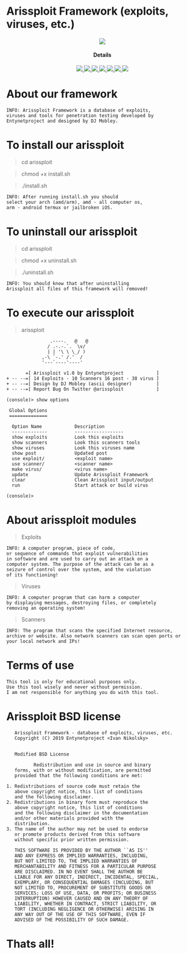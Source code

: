 # Arissploit Framework (exploits, viruses, etc.)
        
<h4 align="center"><img src="https://user-images.githubusercontent.com/43011806/57065407-f66fd680-6cd1-11e9-9f72-5eba1b123cec.jpeg">

</a>
<h4 align="center">Details</h4>                
<p align="center">
  <a href="http://entynetproject.simplesite.com/">
    <img src="https://img.shields.io/badge/entynetproject-Ivan%20Nikolsky-blue.svg">
  </a> 
  <a href="https://github.com/entynetproject/arissploit/releases">
    <img src="https://img.shields.io/github/release/entynetproject/arissploit.svg">
  </a>
  <a href="https://ru.m.wikipedia.org/wiki/python">
    <img src="https://img.shields.io/badge/language-python-blue.svg">
 </a>
  <a href="https://github.com/entynetproject/arissploit">
    <img src="https://img.shields.io/badge/arch-arm/amd-red.svg">
 </a>
  <a href="https://github.com/entynetproject/arissploit/issues?q=is%3Aissue+is%3Aclosed">
      <img src="https://img.shields.io/github/issues/entynetproject/arissploit.svg">
  </a>
  <a href="https://github.com/entynetproject/arissploit/wiki">
      <img src="https://img.shields.io/badge/wiki%20-arissploit-lightgrey.svg">
 </a>
  <a href="https://mobile.twitter.com/arissploit">
    <img src="https://img.shields.io/badge/twitter-arissploit-blue.svg">
 </a>
</p>

# About our framework

    INFO: Arissploit Framework is a database of exploits,
    viruses and tools for penetration testing developed by 
    Entynetproject and designed by DJ Mobley.

# To install our arissploit

> cd arissploit

> chmod +x install.sh

> ./install.sh

    INFO: After running install.sh you should
    select your arch (amd/arm), amd - all computer os,
    arm - android termux or jailbroken iOS.

# To uninstall our arissploit

> cd arissploit

> chmod +x uninstall.sh

> ./uninstall.sh

    INFO: You should know that after uninstalling 
    Arissploit all files of this framework will removed!
    
# To execute our arissploit

> arissploit

  
                    .----.   @   @                  
                   / .-.-.`.  \v/                            
                   | | '\ \ \_/ )                      
                 ,-\ `-.' /.'  /           
                 '---`----'----'    

           =[ Arissploit v1.0 by Entynetproject            ]
    + -- --=[ 14 Exploits - 10 Scanners 16 post - 38 virus ]
    + -- --=[ Design by DJ Mobley (ascii designer)         ]
    + -- --=[ Report Bug On Twitter @arissploit            ]

    (console)> show options

     Global Options
     ==============

      Option Name            Description
      -------------          ------------------
      show exploits          Look this exploits
      show scanners          Look this scanners tools
      show viruses           Look this viruses name
      show post              Updated post
      use exploit/           <exploit name>
      use scanner/           <scanner name>
      make virus/            <virus name>
      update                 Update Arissploit Framework
      clear                  Clean Arissploit input/output
      run                    Start attack or build virus

    (console)> 

# About arissploit modules

> Exploits

    INFO: A computer program, piece of code,
    or sequence of commands that exploit vulnerabilities 
    in software and are used to carry out an attack on a 
    computer system. The purpose of the attack can be as a 
    seizure of control over the system, and the violation 
    of its functioning!

> Viruses

    INFO: A computer program that can harm a computer 
    by displaying messages, destroying files, or completely 
    removing an operating system!

> Scanners

    INFO: The program that scans the specified Internet resource, 
    archive or website. Also network scanners can scan open ports or
    your local network and IPs!

# Terms of use

    This tool is only for educational purposes only.
    Use this tool wisely and never without permission.
    I am not responsible for anything you do with this tool.

# Arissploit BSD license


       Arissploit Framework - database of exploits, viruses, etc.
       Copyright (C) 2019 Entynetproject <Ivan Nikolsky>


       Modified BSD License
 
              Redistribution and use in source and binary
       forms, with or without modification, are permitted
       provided that the following conditions are met:

    1. Redistributions of source code must retain the
       above copyright notice, this list of conditions
       and the following disclaimer.
    2. Redistributions in binary form must reproduce the
       above copyright notice, this list of conditions
       and the following disclaimer in the documentation
       and/or other materials provided with the
       distribution.
    3. The name of the author may not be used to endorse
       or promote products derived from this software
       without specific prior written permission.

       THIS SOFTWARE IS PROVIDED BY THE AUTHOR ``AS IS''
       AND ANY EXPRESS OR IMPLIED WARRANTIES, INCLUDING,
       BUT NOT LIMITED TO, THE IMPLIED WARRANTIES OF
       MERCHANTABILITY AND FITNESS FOR A PARTICULAR PURPOSE
       ARE DISCLAIMED. IN NO EVENT SHALL THE AUTHOR BE
       LIABLE FOR ANY DIRECT, INDIRECT, INCIDENTAL, SPECIAL,
       EXEMPLARY, OR CONSEQUENTIAL DAMAGES (INCLUDING, BUT
       NOT LIMITED TO, PROCUREMENT OF SUBSTITUTE GOODS OR
       SERVICES; LOSS OF USE, DATA, OR PROFITS; OR BUSINESS
       INTERRUPTION) HOWEVER CAUSED AND ON ANY THEORY OF
       LIABILITY, WHETHER IN CONTRACT, STRICT LIABILITY, OR
       TORT (INCLUDING NEGLIGENCE OR OTHERWISE) ARISING IN
       ANY WAY OUT OF THE USE OF THIS SOFTWARE, EVEN IF
       ADVISED OF THE POSSIBILITY OF SUCH DAMAGE.

# Thats all!
